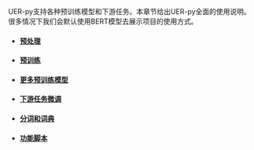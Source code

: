 
UER-py支持各种预训练模型和下游任务。本章节给出UER-py全面的使用说明。很多情况下我们会默认使用BERT模型去展示项目的使用方式。

- #### [预处理](https://github.com/dbiir/UER-py/wiki/预处理)


- #### [预训练](https://github.com/dbiir/UER-py/wiki/预训练)


- #### [更多预训练模型](https://github.com/dbiir/UER-py/wiki/更多预训练模型)


- #### [下游任务微调](https://github.com/dbiir/UER-py/wiki/下游任务微调)


- #### [分词和词典](https://github.com/dbiir/UER-py/wiki/分词和词典)


- #### [功能脚本](https://github.com/dbiir/UER-py/wiki/功能脚本)
